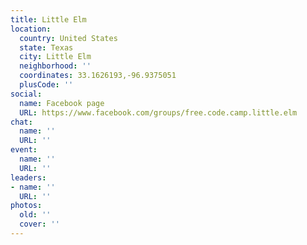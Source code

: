 ```yaml
---
title: Little Elm
location:
  country: United States
  state: Texas
  city: Little Elm
  neighborhood: ''
  coordinates: 33.1626193,-96.9375051
  plusCode: ''
social:
  name: Facebook page
  URL: https://www.facebook.com/groups/free.code.camp.little.elm
chat:
  name: ''
  URL: ''
event:
  name: ''
  URL: ''
leaders:
- name: ''
  URL: ''
photos:
  old: ''
  cover: ''
---
```

